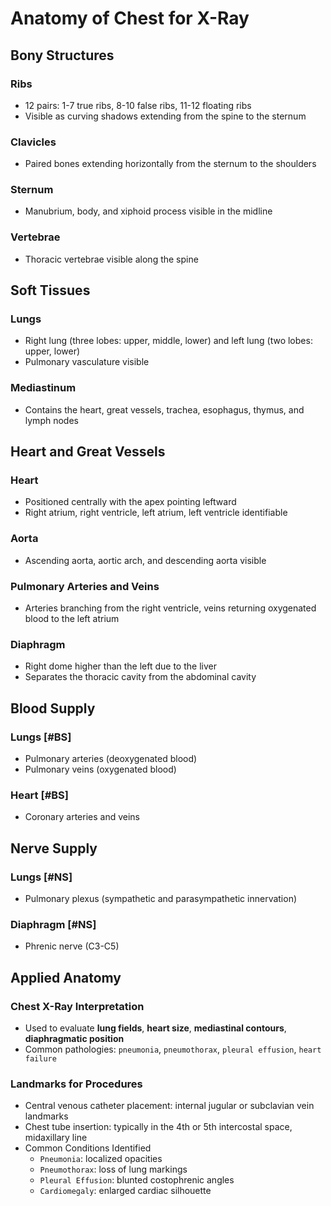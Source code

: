 # Anatomy of Chest for X-Ray

## Bony Structures

### Ribs

- 12 pairs: 1-7 true ribs, 8-10 false ribs, 11-12 floating ribs
- Visible as curving shadows extending from the spine to the sternum

### Clavicles

- Paired bones extending horizontally from the sternum to the shoulders

### Sternum

- Manubrium, body, and xiphoid process visible in the midline

### Vertebrae

- Thoracic vertebrae visible along the spine

## Soft Tissues

### Lungs

- Right lung (three lobes: upper, middle, lower) and left lung (two lobes: upper, lower)
- Pulmonary vasculature visible

### Mediastinum

- Contains the heart, great vessels, trachea, esophagus, thymus, and lymph nodes

## Heart and Great Vessels

### Heart

- Positioned centrally with the apex pointing leftward
- Right atrium, right ventricle, left atrium, left ventricle identifiable

### Aorta

- Ascending aorta, aortic arch, and descending aorta visible

### Pulmonary Arteries and Veins

- Arteries branching from the right ventricle, veins returning oxygenated blood to the left atrium

### Diaphragm

- Right dome higher than the left due to the liver
- Separates the thoracic cavity from the abdominal cavity

## Blood Supply

### Lungs [#BS]

- Pulmonary arteries (deoxygenated blood)
- Pulmonary veins (oxygenated blood)

### Heart [#BS]

- Coronary arteries and veins

## Nerve Supply

### Lungs [#NS]

- Pulmonary plexus (sympathetic and parasympathetic innervation)

### Diaphragm [#NS]

- Phrenic nerve (C3-C5)

## Applied Anatomy

### Chest X-Ray Interpretation

- Used to evaluate **lung fields**, **heart size**, **mediastinal contours**, **diaphragmatic position**
- Common pathologies: `pneumonia`, `pneumothorax`, `pleural effusion`, `heart failure`

### Landmarks for Procedures

- Central venous catheter placement: internal jugular or subclavian vein landmarks
- Chest tube insertion: typically in the 4th or 5th intercostal space, midaxillary line
- Common Conditions Identified
  - `Pneumonia`: localized opacities
  - `Pneumothorax`: loss of lung markings
  - `Pleural Effusion`: blunted costophrenic angles
  - `Cardiomegaly`: enlarged cardiac silhouette
